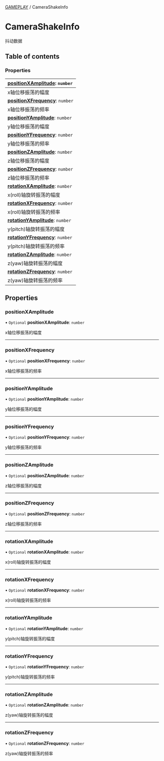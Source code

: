 [GAMEPLAY](../groups/Core.GAMEPLAY.md) / CameraShakeInfo

# CameraShakeInfo <Badge type="tip" text="Interface" /> <Score text="CameraShakeInfo" />

<span class="content-big">

抖动数据

</span>

## Table of contents

### Properties <Score text="Properties" /> 
| **[positionXAmplitude](mw.CameraShakeInfo.md#positionxamplitude)**: `number`  |
| :-----|
| x轴位移振荡的幅度|
| **[positionXFrequency](mw.CameraShakeInfo.md#positionxfrequency)**: `number`  |
| x轴位移振荡的频率|
| **[positionYAmplitude](mw.CameraShakeInfo.md#positionyamplitude)**: `number`  |
| y轴位移振荡的幅度|
| **[positionYFrequency](mw.CameraShakeInfo.md#positionyfrequency)**: `number`  |
| y轴位移振荡的频率|
| **[positionZAmplitude](mw.CameraShakeInfo.md#positionzamplitude)**: `number`  |
| z轴位移振荡的幅度|
| **[positionZFrequency](mw.CameraShakeInfo.md#positionzfrequency)**: `number`  |
| z轴位移振荡的频率|
| **[rotationXAmplitude](mw.CameraShakeInfo.md#rotationxamplitude)**: `number`  |
| x(roll)轴旋转振荡的幅度|
| **[rotationXFrequency](mw.CameraShakeInfo.md#rotationxfrequency)**: `number`  |
| x(roll)轴旋转振荡的频率|
| **[rotationYAmplitude](mw.CameraShakeInfo.md#rotationyamplitude)**: `number`  |
| y(pitch)轴旋转振荡的幅度|
| **[rotationYFrequency](mw.CameraShakeInfo.md#rotationyfrequency)**: `number`  |
| y(pitch)轴旋转振荡的频率|
| **[rotationZAmplitude](mw.CameraShakeInfo.md#rotationzamplitude)**: `number`  |
| z(yaw)轴旋转振荡的幅度|
| **[rotationZFrequency](mw.CameraShakeInfo.md#rotationzfrequency)**: `number`  |
| z(yaw)轴旋转振荡的频率|

## Properties

### positionXAmplitude <Score text="positionXAmplitude" /> 

• `Optional` **positionXAmplitude**: `number`

x轴位移振荡的幅度

___

### positionXFrequency <Score text="positionXFrequency" /> 

• `Optional` **positionXFrequency**: `number`

x轴位移振荡的频率

___

### positionYAmplitude <Score text="positionYAmplitude" /> 

• `Optional` **positionYAmplitude**: `number`

y轴位移振荡的幅度

___

### positionYFrequency <Score text="positionYFrequency" /> 

• `Optional` **positionYFrequency**: `number`

y轴位移振荡的频率

___

### positionZAmplitude <Score text="positionZAmplitude" /> 

• `Optional` **positionZAmplitude**: `number`

z轴位移振荡的幅度

___

### positionZFrequency <Score text="positionZFrequency" /> 

• `Optional` **positionZFrequency**: `number`

z轴位移振荡的频率

___

### rotationXAmplitude <Score text="rotationXAmplitude" /> 

• `Optional` **rotationXAmplitude**: `number`

x(roll)轴旋转振荡的幅度

___

### rotationXFrequency <Score text="rotationXFrequency" /> 

• `Optional` **rotationXFrequency**: `number`

x(roll)轴旋转振荡的频率

___

### rotationYAmplitude <Score text="rotationYAmplitude" /> 

• `Optional` **rotationYAmplitude**: `number`

y(pitch)轴旋转振荡的幅度

___

### rotationYFrequency <Score text="rotationYFrequency" /> 

• `Optional` **rotationYFrequency**: `number`

y(pitch)轴旋转振荡的频率

___

### rotationZAmplitude <Score text="rotationZAmplitude" /> 

• `Optional` **rotationZAmplitude**: `number`

z(yaw)轴旋转振荡的幅度

___

### rotationZFrequency <Score text="rotationZFrequency" /> 

• `Optional` **rotationZFrequency**: `number`

z(yaw)轴旋转振荡的频率
